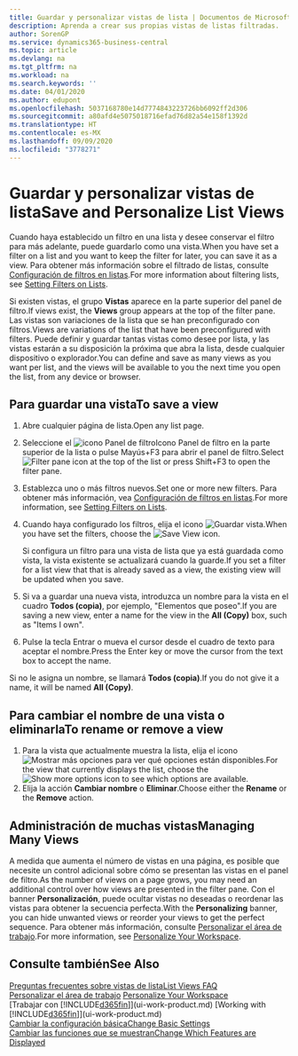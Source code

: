 ```yaml
---
title: Guardar y personalizar vistas de lista | Documentos de Microsoft
description: Aprenda a crear sus propias vistas de listas filtradas.
author: SorenGP
ms.service: dynamics365-business-central
ms.topic: article
ms.devlang: na
ms.tgt_pltfrm: na
ms.workload: na
ms.search.keywords: ''
ms.date: 04/01/2020
ms.author: edupont
ms.openlocfilehash: 5037168780e14d7774843223726bb6092ff2d306
ms.sourcegitcommit: a80afd4e5075018716efad76d82a54e158f1392d
ms.translationtype: HT
ms.contentlocale: es-MX
ms.lasthandoff: 09/09/2020
ms.locfileid: "3778271"
---
```

# <a name="save-and-personalize-list-views"></a><span data-ttu-id="af65c-103">Guardar y personalizar vistas de lista</span><span class="sxs-lookup"><span data-stu-id="af65c-103">Save and Personalize List Views</span></span>
<span data-ttu-id="af65c-104">Cuando haya establecido un filtro en una lista y desee conservar el filtro para más adelante, puede guardarlo como una vista.</span><span class="sxs-lookup"><span data-stu-id="af65c-104">When you have set a filter on a list and you want to keep the filter for later, you can save it as a view.</span></span> <span data-ttu-id="af65c-105">Para obtener más información sobre el filtrado de listas, consulte [Configuración de filtros en listas](ui-enter-criteria-filters.md#setting-filters-on-lists).</span><span class="sxs-lookup"><span data-stu-id="af65c-105">For more information about filtering lists, see [Setting Filters on Lists](ui-enter-criteria-filters.md#setting-filters-on-lists).</span></span>

<span data-ttu-id="af65c-106">Si existen vistas, el grupo **Vistas** aparece en la parte superior del panel de filtro.</span><span class="sxs-lookup"><span data-stu-id="af65c-106">If views exist, the **Views** group appears at the top of the filter pane.</span></span> <span data-ttu-id="af65c-107">Las vistas son variaciones de la lista que se han preconfigurado con filtros.</span><span class="sxs-lookup"><span data-stu-id="af65c-107">Views are variations of the list that have been preconfigured with filters.</span></span> <span data-ttu-id="af65c-108">Puede definir y guardar tantas vistas como desee por lista, y las vistas estarán a su disposición la próxima que abra la lista, desde cualquier dispositivo o explorador.</span><span class="sxs-lookup"><span data-stu-id="af65c-108">You can define and save as many views as you want per list, and the views will be available to you the next time you open the list, from any device or browser.</span></span>

## <a name="to-save-a-view"></a><span data-ttu-id="af65c-109">Para guardar una vista</span><span class="sxs-lookup"><span data-stu-id="af65c-109">To save a view</span></span>
1. <span data-ttu-id="af65c-110">Abre cualquier página de lista.</span><span class="sxs-lookup"><span data-stu-id="af65c-110">Open any list page.</span></span>
2. <span data-ttu-id="af65c-111">Seleccione el ![icono Panel de filtroIcono Panel de filtro](media/open-filter-pane-icon.png "Icono Panel de filtro") en la parte superior de la lista o pulse Mayús+F3 para abrir el panel de filtro.</span><span class="sxs-lookup"><span data-stu-id="af65c-111">Select ![Filter pane icon](media/open-filter-pane-icon.png "Filter pane icon") at the top of the list or press Shift+F3 to open the filter pane.</span></span>
3. <span data-ttu-id="af65c-112">Establezca uno o más filtros nuevos.</span><span class="sxs-lookup"><span data-stu-id="af65c-112">Set one or more new filters.</span></span> <span data-ttu-id="af65c-113">Para obtener más información, vea [Configuración de filtros en listas](ui-enter-criteria-filters.md#setting-filters-on-lists).</span><span class="sxs-lookup"><span data-stu-id="af65c-113">For more information, see [Setting Filters on Lists](ui-enter-criteria-filters.md#setting-filters-on-lists).</span></span>
4. <span data-ttu-id="af65c-114">Cuando haya configurado los filtros, elija el icono ![Guardar vista](media/save_view_icon.png "Guardar vista").</span><span class="sxs-lookup"><span data-stu-id="af65c-114">When you have set the filters, choose the ![Save View](media/save_view_icon.png "Save View") icon.</span></span>

    <span data-ttu-id="af65c-115">Si configura un filtro para una vista de lista que ya está guardada como vista, la vista existente se actualizará cuando la guarde.</span><span class="sxs-lookup"><span data-stu-id="af65c-115">If you set a filter for a list view that that is already saved as a view, the existing view will be updated when you save.</span></span>
5. <span data-ttu-id="af65c-116">Si va a guardar una nueva vista, introduzca un nombre para la vista en el cuadro **Todos (copia)**, por ejemplo, "Elementos que poseo".</span><span class="sxs-lookup"><span data-stu-id="af65c-116">If you are saving a new view, enter a name for the view in the **All (Copy)** box, such as "Items I own".</span></span>
6. <span data-ttu-id="af65c-117">Pulse la tecla Entrar o mueva el cursor desde el cuadro de texto para aceptar el nombre.</span><span class="sxs-lookup"><span data-stu-id="af65c-117">Press the Enter key or move the cursor from the text box to accept the name.</span></span>

<span data-ttu-id="af65c-118">Si no le asigna un nombre, se llamará **Todos (copia)**.</span><span class="sxs-lookup"><span data-stu-id="af65c-118">If you do not give it a name, it will be named **All (Copy)**.</span></span>

## <a name="to-rename-or-remove-a-view"></a><span data-ttu-id="af65c-119">Para cambiar el nombre de una vista o eliminarla</span><span class="sxs-lookup"><span data-stu-id="af65c-119">To rename or remove a view</span></span>
1. <span data-ttu-id="af65c-120">Para la vista que actualmente muestra la lista, elija el icono ![Mostrar más opciones](media/show-more-options-icon.png "Mostrar más opciones") para ver qué opciones están disponibles.</span><span class="sxs-lookup"><span data-stu-id="af65c-120">For the view that currently displays the list, choose the ![Show more options](media/show-more-options-icon.png "Show more options") icon to see which options are available.</span></span>
2. <span data-ttu-id="af65c-121">Elija la acción **Cambiar nombre** o **Eliminar**.</span><span class="sxs-lookup"><span data-stu-id="af65c-121">Choose either the **Rename** or the **Remove** action.</span></span>

## <a name="managing-many-views"></a><span data-ttu-id="af65c-122">Administración de muchas vistas</span><span class="sxs-lookup"><span data-stu-id="af65c-122">Managing Many Views</span></span>
<span data-ttu-id="af65c-123">A medida que aumenta el número de vistas en una página, es posible que necesite un control adicional sobre cómo se presentan las vistas en el panel de filtro.</span><span class="sxs-lookup"><span data-stu-id="af65c-123">As the number of views on a page grows, you may need an additional control over how views are presented in the filter pane.</span></span> <span data-ttu-id="af65c-124">Con el banner **Personalización**, puede ocultar vistas no deseadas o reordenar las vistas para obtener la secuencia perfecta.</span><span class="sxs-lookup"><span data-stu-id="af65c-124">With the **Personalizing** banner, you can hide unwanted views or reorder your views to get the perfect sequence.</span></span> <span data-ttu-id="af65c-125">Para obtener más información, consulte [Personalizar el área de trabajo](ui-personalization-user.md).</span><span class="sxs-lookup"><span data-stu-id="af65c-125">For more information, see [Personalize Your Workspace](ui-personalization-user.md).</span></span>

## <a name="see-also"></a><span data-ttu-id="af65c-126">Consulte también</span><span class="sxs-lookup"><span data-stu-id="af65c-126">See Also</span></span>
[<span data-ttu-id="af65c-127">Preguntas frecuentes sobre vistas de lista</span><span class="sxs-lookup"><span data-stu-id="af65c-127">List Views FAQ</span></span>](ui-views-faq.md)  
<span data-ttu-id="af65c-128">[Personalizar el área de trabajo](ui-personalization-user.md)  </span><span class="sxs-lookup"><span data-stu-id="af65c-128">[Personalize Your Workspace](ui-personalization-user.md)  </span></span>  
<span data-ttu-id="af65c-129">[Trabajar con [!INCLUDE[d365fin](includes/d365fin_md.md)]](ui-work-product.md)  </span><span class="sxs-lookup"><span data-stu-id="af65c-129">[Working with [!INCLUDE[d365fin](includes/d365fin_md.md)]](ui-work-product.md)  </span></span>  
[<span data-ttu-id="af65c-130">Cambiar la configuración básica</span><span class="sxs-lookup"><span data-stu-id="af65c-130">Change Basic Settings</span></span>](ui-change-basic-settings.md)  
[<span data-ttu-id="af65c-131">Cambiar las funciones que se muestran</span><span class="sxs-lookup"><span data-stu-id="af65c-131">Change Which Features are Displayed</span></span>](ui-experiences.md)  
